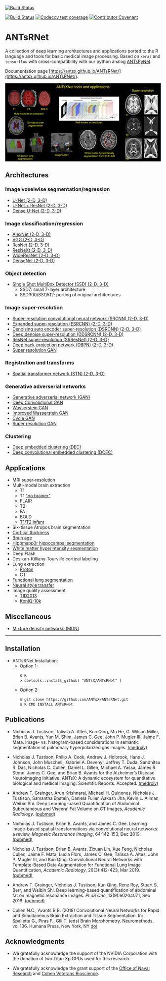 [![Build Status](https://travis-ci.org/ANTsX/ANTsRNet.png?branch=master)](https://travis-ci.org/ANTsX/ANTsRNet)

 <!-- badges: start -->
[![Build Status](https://travis-ci.com/muschellij2/ANTsRNet.png?branch=master)](https://travis-ci.com/muschellij2/ANTsRNet)
[![Codecov test coverage](https://codecov.io/gh/muschellij2/ANTsRNet/branch/master/graph/badge.svg)](https://codecov.io/gh/muschellij2/ANTsRNet?branch=master)
[![Contributor Covenant](https://img.shields.io/badge/Contributor%20Covenant-v2.0%20adopted-ff69b4.svg)](code_of_conduct.md)
<!-- badges: end -->

# ANTsRNet

A collection of deep learning architectures and applications ported to the R language and tools for basic medical image processing. Based on `keras` and `tensorflow` with cross-compatibility with our python analog [ANTsPyNet](https://github.com/ntustison/ANTsPyNet/).

Documentation page [https://antsx.github.io/ANTsRNet/](https://antsx.github.io/ANTsRNet/).

![ANTsXNetTools](docs/figures/coreANTsXNetTools.png)

## Architectures

### Image voxelwise segmentation/regression

* [U-Net (2-D, 3-D)](https://arxiv.org/abs/1505.04597)
* [U-Net + ResNet (2-D, 3-D)](https://arxiv.org/abs/1608.04117)
* [Dense U-Net (2-D, 3-D)](https://arxiv.org/pdf/1709.07330.pdf)

### Image classification/regression

* [AlexNet (2-D, 3-D)](http://papers.nips.cc/paper/4824-imagenet-classification-with-deep-convolutional-neural-networks.pdf)
* [VGG (2-D, 3-D)](https://arxiv.org/abs/1409.1556)
* [ResNet (2-D, 3-D)](https://arxiv.org/abs/1512.03385)
* [ResNeXt (2-D, 3-D)](https://arxiv.org/abs/1611.05431)
* [WideResNet (2-D, 3-D)](http://arxiv.org/abs/1605.07146)
* [DenseNet (2-D, 3-D)](https://arxiv.org/abs/1608.06993)

### Object detection

* [Single Shot MultiBox Detector (SSD) (2-D, 3-D)](https://arxiv.org/abs/1512.02325)
    * SSD7: small 7-layer architecture
    * SSD300/SSD512: porting of original architectures

### Image super-resolution

* [Super-resolution convolutional neural network (SRCNN) (2-D, 3-D)](https://arxiv.org/abs/1501.00092)
* [Expanded super-resolution (ESRCNN) (2-D, 3-D)](https://arxiv.org/abs/1501.00092)
* [Denoising auto encoder super-resolution (DSRCNN) (2-D, 3-D)]()
* [Deep denoise super-resolution (DDSRCNN) (2-D, 3-D)](https://arxiv.org/abs/1606.08921)
* [ResNet super-resolution (SRResNet) (2-D, 3-D)](https://arxiv.org/abs/1609.04802)
* [Deep back-projection network (DBPN) (2-D, 3-D)](https://arxiv.org/abs/1803.02735)
* [Super resolution GAN](https://arxiv.org/abs/1609.04802)

### Registration and transforms

* [Spatial transformer network (STN) (2-D, 3-D)](https://arxiv.org/abs/1506.02025)

### Generative adverserial networks

* [Generative adverserial network (GAN)](https://arxiv.org/abs/1406.2661)
* [Deep Convolutional GAN](https://arxiv.org/abs/1511.06434)
* [Wasserstein GAN](https://arxiv.org/abs/1701.07875)
* [Improved Wasserstein GAN](https://arxiv.org/abs/1704.00028)
* [Cycle GAN](https://arxiv.org/abs/1703.10593)
* [Super resolution GAN](https://arxiv.org/abs/1609.04802)

### Clustering

* [Deep embedded clustering (DEC)](https://arxiv.org/abs/1511.06335)
* [Deep convolutional embedded clustering (DCEC)](https://xifengguo.github.io/papers/ICONIP17-DCEC.pdf)

## Applications

* MRI super-resolution
* Multi-modal brain extraction
    * T1 
    * T1 ["no brainer"](https://github.com/neuronets/nobrainer)
    * FLAIR
    * T2
    * FA
    * BOLD
    * [T1/T2 infant](https://www.med.unc.edu/psych/research/psychiatry-department-research-programs/early-brain-development-research/)
* Six-tissue Atropos brain segmentation
* [Cortical thickness](https://www.medrxiv.org/content/10.1101/2020.10.19.20215392v1.full)
* [Brain age](https://academic.oup.com/brain/article-abstract/143/7/2312/5863667?redirectedFrom=fulltext)
* [Hippmapp3r hippocampal segmentation](https://pubmed.ncbi.nlm.nih.gov/31609046/)
* [White matter hyperintensity segmentation](https://pubmed.ncbi.nlm.nih.gov/30125711/)
* Deep Flash
* Desikan-Killiany-Tourville cortical labeling
* Lung extraction
    * [Proton](https://www.ncbi.nlm.nih.gov/pubmed/30195415)
    * CT
* [Functional lung segmentation](https://www.medrxiv.org/content/10.1101/2021.03.04.21252588v2)
* [Neural style transfer](https://arxiv.org/abs/1508.06576)
* Image quality assessment
    * [TID2013](https://www.sciencedirect.com/science/article/pii/S0923596514001490)
    * [KonIQ-10k](https://ieeexplore.ieee.org/document/8968750)

## Miscellaneous

* [Mixture density networks (MDN)](https://publications.aston.ac.uk/373/1/NCRG_94_004.pdf)

--------------------------------------

## Installation

* ANTsRNet Installation:
    * Option 1:
       ```
       $ R
       > devtools::install_github( "ANTsX/ANTsRNet" )
       ```
    * Option 2:
       ```
       $ git clone https://github.com/ANTsX/ANTsRNet.git
       $ R CMD INSTALL ANTsRNet
       ```

## Publications

* Nicholas J. Tustison,  Talissa A. Altes,  Kun Qing,  Mu He, G. Wilson Miller,  Brian B. Avants,  Yun M. Shim, James C. Gee, John P. Mugler III, Jaime F. Mata.  Image- vs. histogram-based considerations in semantic segmentation of pulmonary hyperpolarized gas images.  [(medrxiv)](https://www.medrxiv.org/content/10.1101/2021.03.04.21252588v5)

* Nicholas J. Tustison, Philip A. Cook, Andrew J. Holbrook, Hans J. Johnson, John Muschelli, Gabriel A. Devenyi, Jeffrey T. Duda, Sandhitsu R. Das, Nicholas C. Cullen, Daniel L. Gillen, Michael A. Yassa, James R. Stone, James C. Gee, and Brian B. Avants for the Alzheimer’s Disease Neuroimaging Initiative.  ANTsX: A dynamic ecosystem for quantitative biological and medical imaging.  Scientific Reports.  Accepted.  [(medrxiv)](https://www.medrxiv.org/content/10.1101/2020.10.19.20215392v7)

* Andrew T. Grainger, Arun Krishnaraj, Michael H. Quinones, Nicholas J. Tustison, Samantha Epstein, Daniela Fuller, Aakash Jha, Kevin L. Allman, Weibin Shi. Deep Learning-based Quantification of Abdominal Subcutaneous and Visceral Fat Volume on CT Images, _Academic Radiology_.  [(pubmed)](https://pubmed.ncbi.nlm.nih.gov/32771313/)

* Nicholas J. Tustison, Brian B. Avants, and James C. Gee. Learning image-based spatial transformations via convolutional neural networks: a review,  _Magnetic Resonance Imaging_, 64:142-153, Dec 2019.  [(pubmed)](https://www.ncbi.nlm.nih.gov/pubmed/31200026) 

* Nicholas J. Tustison, Brian B. Avants, Zixuan Lin, Xue Feng, Nicholas Cullen, Jaime F. Mata, Lucia Flors, James C. Gee, Talissa A. Altes, John P. Mugler III, and Kun Qing.  Convolutional Neural Networks with Template-Based Data Augmentation for Functional Lung Image Quantification, _Academic Radiology_, 26(3):412-423, Mar 2019. [(pubmed)](https://www.ncbi.nlm.nih.gov/pubmed/30195415)

* Andrew T. Grainger, Nicholas J. Tustison, Kun Qing, Rene Roy, Stuart S. Berr, and Weibin Shi.  Deep learning-based quantification of abdominal fat on magnetic resonance images. _PLoS One_, 13(9):e0204071, Sep 2018.  [(pubmed)](https://www.ncbi.nlm.nih.gov/pubmed/30235253)

* Cullen N.C., Avants B.B. (2018) Convolutional Neural Networks for Rapid and Simultaneous Brain Extraction and Tissue Segmentation. In: Spalletta G., Piras F., Gili T. (eds) Brain Morphometry. Neuromethods, vol 136. Humana Press, New York, NY [doi](https://doi.org/10.1007/978-1-4939-7647-8_2)

## Acknowledgments

* We gratefully acknowledge the support of the NVIDIA Corporation with the donation of two Titan Xp GPUs used for this research.

* We gratefully acknowledge the grant support of the [Office of Naval Research](https://www.onr.navy.mil) and [Cohen Veterans Bioscience](https://www.cohenveteransbioscience.org).
